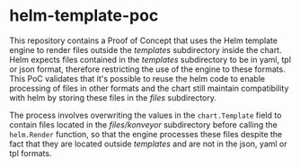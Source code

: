 # helm-template-poc

This repository contains a Proof of Concept that uses the Helm template engine to render files outside the _templates_ subdirectory inside the chart. Helm expects files contained in the _templates_ subdirectory to be in yaml, tpl or json format, therefore restricting the use of the engine to these formats. This PoC validates that it's possible to reuse the helm code to enable processing of files in other formats and the chart still maintain compatibility with helm by storing these files in the _files_ subdirectory.

The process involves overwriting the values in the `chart.Template` field to contain files located in the _files/konveyor_ subdirectory before calling the `helm.Render` function, so that the engine processes these files despite the fact that they are located outside _templates_ and are not in the json, yaml or tpl formats.
